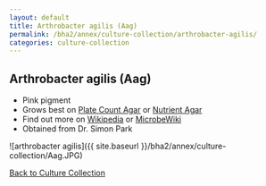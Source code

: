 ```yaml
---
layout: default
title: Arthrobacter agilis (Aag) 
permalink: /bha2/annex/culture-collection/arthrobacter-agilis/
categories: culture-collection
---
```


## Arthrobacter agilis (Aag) 

* Pink pigment
* Grows best on [Plate Count Agar](/bha2/annex/cultivation-media/plate-count-agar/) or [Nutrient Agar](/bha2/annex/cultivation-media/nutrient-agar/)
* Find out more on [Wikipedia](http://en.wikipedia.org/wiki/Arthrobacter) or [MicrobeWiki](https://microbewiki.kenyon.edu/index.php/Arthrobacter)
* Obtained from Dr. Simon Park

![arthrobacter agilis]({{ site.baseurl }}/bha2/annex/culture-collection/Aag.JPG) 

[Back to Culture Collection](/bha2/annex/culture-collection/)
